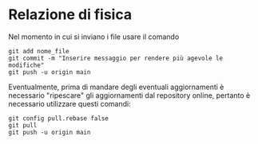 # Relazione di fisica

Nel momento in cui si inviano i file usare il comando 

```git
git add nome_file
git commit -m "Inserire messaggio per rendere più agevole le modifiche"
git push -u origin main
```
Eventualmente, prima di mandare degli eventuali aggiornamenti è necessario "ripescare" gli aggiornamenti dal repository online, pertanto è necessario utilizzare questi comandi:

```git
git config pull.rebase false
git pull
git push -u origin main
```
